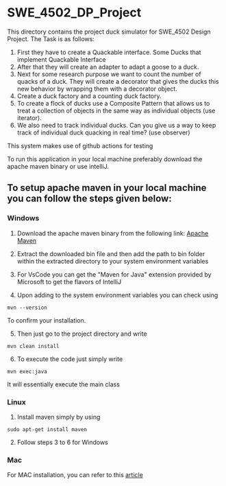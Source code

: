 # SWE_4502_DP_Project
This directory contains the project duck simulator for SWE_4502 Design Project. The Task is as follows:
1. First they have to create a Quackable interface. Some Ducks that implement Quackable
Interface
2. After that they will create an adapter to adapt a goose to a duck.
3. Next for some research purpose we want to count the number of quacks of a duck. They
will create a decorator that gives the ducks this new behavior by wrapping them with a
decorator object.
4. Create a duck factory and a counting duck factory.
5. To create a flock of ducks use a Composite Pattern that allows us to treat a collection of
objects in the same way as individual objects (use iterator).
6. We also need to track individual ducks. Can you give us a way to keep track of individual
duck quacking in real time? (use observer)

This system makes use of github actions for testing

To run this application in your local machine preferably download the apache maven binary or use intelliJ.

## To setup apache maven in your local machine you can follow the steps given below:

### Windows

1. Download the apache maven binary from the following link: [Apache Maven](https://maven.apache.org/download.cgi)

2. Extract the downloaded bin file and then add the path to bin folder within the extracted directory to your system environment variables

3. For VsCode you can get the "Maven for Java" extension provided by Microsoft to get the flavors of IntelliJ

4. Upon adding to the system environment variables you can check using 

```
mvn --version
```

To confirm your installation.

5. Then just go to the project directory and write 
```
mvn clean install
```

6. To execute the code just simply write
```
mvn exec:java
```
It will essentially execute the main class

### Linux

1. Install maven simply by using
```
sudo apt-get install maven
```

2. Follow steps 3 to 6 for Windows

### Mac

For MAC installation, you can refer to this [article](https://www.baeldung.com/install-maven-on-windows-linux-mac)
